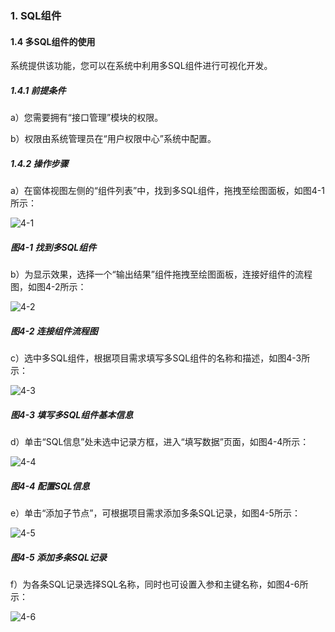 ### 1. SQL组件

#### 1.4 多SQL组件的使用

系统提供该功能，您可以在系统中利用多SQL组件进行可视化开发。

##### 1.4.1 前提条件

a）您需要拥有“接口管理”模块的权限。

b）权限由系统管理员在“用户权限中心”系统中配置。

##### 1.4.2 操作步骤

a）在窗体视图左侧的“组件列表”中，找到多SQL组件，拖拽至绘图面板，如图4-1所示：

![4-1](https://www.feisuanyz.com/fsimage/zc-image/cz_22_2_2_01.png)

##### 图4-1 找到多SQL组件

b）为显示效果，选择一个“输出结果”组件拖拽至绘图面板，连接好组件的流程图，如图4-2所示：

![4-2](https://www.feisuanyz.com/fsimage/zc-image/cz_22_2_2_02.png)

##### 图4-2 连接组件流程图

c）选中多SQL组件，根据项目需求填写多SQL组件的名称和描述，如图4-3所示：

![4-3](https://www.feisuanyz.com/fsimage/zc-image/cz_22_2_2_03.png)

##### 图4-3 填写多SQL组件基本信息

d）单击“SQL信息”处未选中记录方框，进入“填写数据”页面，如图4-4所示：

![4-4](https://www.feisuanyz.com/fsimage/zc-image/cz_22_2_2_04.png)

##### 图4-4 配置SQL信息

e）单击“添加子节点”，可根据项目需求添加多条SQL记录，如图4-5所示：

![4-5](https://www.feisuanyz.com/fsimage/zc-image/cz_22_2_2_05.png)

##### 图4-5 添加多条SQL记录

f）为各条SQL记录选择SQL名称，同时也可设置入参和主键名称，如图4-6所示：

![4-6](https://www.feisuanyz.com/fsimage/zc-image/cz_22_2_2_06.png)

